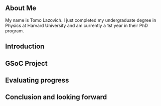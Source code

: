 ## About Me

My name is Tomo Lazovich. I just completed my undergraduate degree in Physics at Harvard University and am currently a 1st year in their PhD program. 

## Introduction




## GSoC Project



## Evaluating progress


## Conclusion and looking forward


